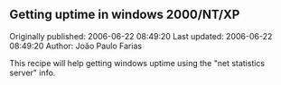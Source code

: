 ## Getting uptime in windows 2000/NT/XP 
Originally published: 2006-06-22 08:49:20 
Last updated: 2006-06-22 08:49:20 
Author: João Paulo Farias 
 
This recipe will help getting windows uptime using the "net statistics server" info.